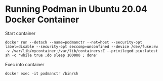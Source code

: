 # Running Podman in Ubuntu 20.04 Docker Container

Start container

```
docker run --detach --name=podmanctr --net=host --security-opt label=disable --security-opt seccomp=unconfined --device /dev/fuse:rw -v /var/lib/mycontainer:/var/lib/containers:Z --privileged piu:latest sh -c 'while true ;do sleep 100000 ; done'
```

Exec into container
```
docker exec -it podmanctr /bin/sh
```